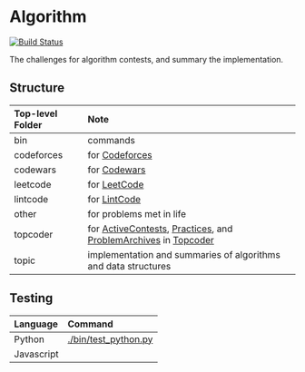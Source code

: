 Algorithm
======

[![Build Status](https://travis-ci.org/jaychsu/algorithm.svg?branch=master)](https://travis-ci.org/jaychsu/algorithm)

The challenges for algorithm contests, and summary the implementation.

## Structure

| Top-level Folder | Note |
| :--- | :--- |
| bin | commands |
| codeforces | for [Codeforces](http://codeforces.com/) |
| codewars | for [Codewars](https://www.codewars.com) |
| leetcode | for [LeetCode](https://leetcode.com) |
| lintcode | for [LintCode](http://www.lintcode.com) |
| other | for problems met in life |
| topcoder | for [ActiveContests](https://community.topcoder.com/longcontest/?module=ViewActiveContests), [Practices](https://community.topcoder.com/longcontest/?module=ViewPractice), and [ProblemArchives](https://community.topcoder.com/tc?module=ProblemArchive) in [Topcoder](https://www.topcoder.com) |
| topic | implementation and summaries of algorithms and data structures |

## Testing

| Language | Command |
| :--- | :--- |
| Python | [./bin/test_python.py](./bin/test_python.py) |
| Javascript | |
